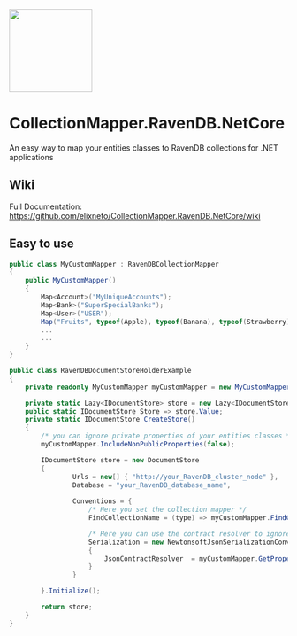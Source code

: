 <image width="150px" src="https://github.com/elixneto/CollectionMapper.RavenDB.NetCore/blob/master/src/CollectionMapper.RavenDB.NetCore/logo.png" />

# CollectionMapper.RavenDB.NetCore
An easy way to map your entities classes to RavenDB collections for .NET applications

## Wiki
Full Documentation: <br>
https://github.com/elixneto/CollectionMapper.RavenDB.NetCore/wiki

## Easy to use
```csharp
public class MyCustomMapper : RavenDBCollectionMapper
{
    public MyCustomMapper()
    {
        Map<Account>("MyUniqueAccounts");
        Map<Bank>("SuperSpecialBanks");
        Map<User>("USER");
        Map("Fruits", typeof(Apple), typeof(Banana), typeof(Strawberry));
        ...
        ...
    }
}

public class RavenDBDocumentStoreHolderExample
{
    private readonly MyCustomMapper myCustomMapper = new MyCustomMapper();

    private static Lazy<IDocumentStore> store = new Lazy<IDocumentStore>(CreateStore);
    public static IDocumentStore Store => store.Value;
    private static IDocumentStore CreateStore()
    {
        /* you can ignore private properties of your entities classes */
        myCustomMapper.IncludeNonPublicProperties(false);

        IDocumentStore store = new DocumentStore
        {
                Urls = new[] { "http://your_RavenDB_cluster_node" },
                Database = "your_RavenDB_database_name",
                
                Conventions = {
                    /* Here you set the collection mapper */
                    FindCollectionName = (type) => myCustomMapper.FindCollectionBy(type),

                    /* Here you can use the contract resolver to ignore the private properties */
                    Serialization = new NewtonsoftJsonSerializationConventions
                    {
                        JsonContractResolver  = myCustomMapper.GetPropertiesContract()
                    }
                }

        }.Initialize();

        return store;
    }
}
```

